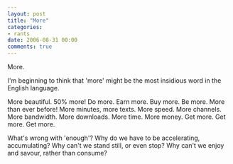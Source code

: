 ```yaml
---
layout: post
title: "More"
categories:
- rants
date: 2006-08-31 00:00
comments: true
---
```


<p>More.</p>

<p>I'm beginning to think that 'more' might be the most insidious word in the English language.</p>

<p>More beautiful. 50% more! Do more. Earn more. Buy more. Be more. More than ever before! More minutes, more texts. More speed. More channels. More bandwidth. More downloads. More time. More money. Get more. Get more. Get more.</p>

<p>What's wrong with 'enough'? Why do we have to be accelerating, accumulating? Why can't we stand still, or even stop? Why can't we enjoy and savour, rather than consume?</p>



